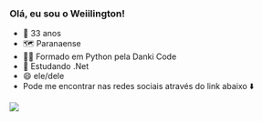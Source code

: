 ### Olá, eu sou o Weiilington!
- 🎂 33 anos
- 🗺️ Paranaense
- 👨‍🎓 Formado em Python pela Danki Code 
- 📖 Estudando .Net 
- 😄  ele/dele
- Pode me encontrar nas redes sociais através do link abaixo ⬇️
<div>
<a href="https://linktr.ee/wdcdiego" target="_blank"><img src="https://img.shields.io/badge/linktree-39E09B?style=for-the-badge&logo=linktree&logoColor=black" target="_blank"></a>  
  </div>
